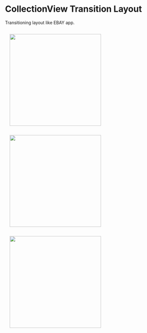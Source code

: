 <style>
.column {
    float: left;
    padding: 15px;
}
</style>
<h1>CollectionView Transition Layout</h1>
<p>Transitioning layout like EBAY app.</p>
<img class="column" src="https://cloud.githubusercontent.com/assets/5992573/24753169/3a43812a-1afb-11e7-864d-983a91b432ce.png" height="300" />
<img class="column" src="https://cloud.githubusercontent.com/assets/5992573/24753167/3a3eb636-1afb-11e7-9cf0-c8bf2f9b1c4d.png" height="300" />
<img class="column" src="https://cloud.githubusercontent.com/assets/5992573/24753168/3a3fe61e-1afb-11e7-87d0-058a357373d4.png" height="300" />
